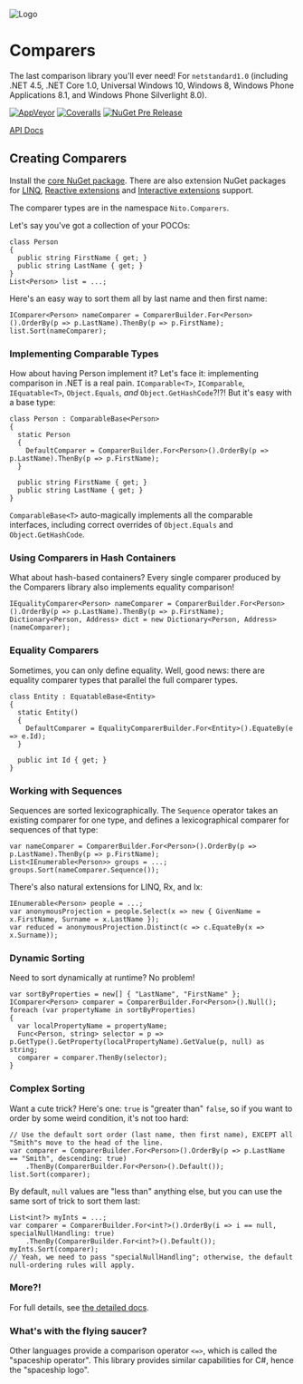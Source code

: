 ![Logo](Comparers.128.png)

# Comparers

The last comparison library you'll ever need! For `netstandard1.0` (including .NET 4.5, .NET Core 1.0, Universal Windows 10, Windows 8, Windows Phone Applications 8.1, and Windows Phone Silverlight 8.0).

[![AppVeyor](https://img.shields.io/appveyor/ci/StephenCleary/Comparers.svg?style=plastic)](https://ci.appveyor.com/project/StephenCleary/Comparers) [![Coveralls](https://img.shields.io/coveralls/StephenCleary/Comparers.svg?style=plastic)](https://coveralls.io/r/StephenCleary/Comparers)
[![NuGet Pre Release](https://img.shields.io/nuget/vpre/Nito.Comparers.Core.svg?style=plastic)](https://www.nuget.org/packages/Nito.Comparers.Core/)

[API Docs](http://dotnetapis.com/pkg/Nito.Comparers)

## Creating Comparers

Install the [core NuGet package](https://www.nuget.org/packages/Nito.Comparers.Core). There are also extension NuGet packages for [LINQ](https://www.nuget.org/packages/Nito.Comparers.Linq), [Reactive extensions](https://www.nuget.org/packages/Nito.Comparers.Rx) and [Interactive extensions](https://www.nuget.org/packages/Nito.Comparers.Ix) support.

The comparer types are in the namespace `Nito.Comparers`.

Let's say you've got a collection of your POCOs:

    class Person
    {
      public string FirstName { get; }
      public string LastName { get; }
    }
    List<Person> list = ...;

Here's an easy way to sort them all by last name and then first name:

    IComparer<Person> nameComparer = ComparerBuilder.For<Person>().OrderBy(p => p.LastName).ThenBy(p => p.FirstName);
    list.Sort(nameComparer);

### Implementing Comparable Types

How about having Person implement it?
Let's face it: implementing comparison in .NET is a real pain. `IComparable<T>`, `IComparable`, `IEquatable<T>`, `Object.Equals`, *and* `Object.GetHashCode`?!?!
But it's easy with a base type:

    class Person : ComparableBase<Person>
    {
      static Person
      {
        DefaultComparer = ComparerBuilder.For<Person>().OrderBy(p => p.LastName).ThenBy(p => p.FirstName);
      }

      public string FirstName { get; }
      public string LastName { get; }
    }

`ComparableBase<T>` auto-magically implements all the comparable interfaces, including correct overrides of `Object.Equals` and `Object.GetHashCode`.

### Using Comparers in Hash Containers

What about hash-based containers? Every single comparer produced by the Comparers library also implements equality comparison!

    IEqualityComparer<Person> nameComparer = ComparerBuilder.For<Person>().OrderBy(p => p.LastName).ThenBy(p => p.FirstName);
    Dictionary<Person, Address> dict = new Dictionary<Person, Address>(nameComparer);

### Equality Comparers

Sometimes, you can only define equality. Well, good news: there are equality comparer types that parallel the full comparer types.

    class Entity : EquatableBase<Entity>
    {
      static Entity()
      {
        DefaultComparer = EqualityComparerBuilder.For<Entity>().EquateBy(e => e.Id);
      }

      public int Id { get; }
    }

### Working with Sequences

Sequences are sorted lexicographically. The `Sequence` operator takes an existing comparer for one type, and defines a lexicographical comparer for sequences of that type:

    var nameComparer = ComparerBuilder.For<Person>().OrderBy(p => p.LastName).ThenBy(p => p.FirstName);
    List<IEnumerable<Person>> groups = ...;
    groups.Sort(nameComparer.Sequence());

There's also natural extensions for LINQ, Rx, and Ix:

    IEnumerable<Person> people = ...;
    var anonymousProjection = people.Select(x => new { GivenName = x.FirstName, Surname = x.LastName });
    var reduced = anonymousProjection.Distinct(c => c.EquateBy(x => x.Surname));

### Dynamic Sorting

Need to sort dynamically at runtime? No problem!

    var sortByProperties = new[] { "LastName", "FirstName" };
    IComparer<Person> comparer = ComparerBuilder.For<Person>().Null();
    foreach (var propertyName in sortByProperties)
    {
      var localPropertyName = propertyName;
      Func<Person, string> selector = p => p.GetType().GetProperty(localPropertyName).GetValue(p, null) as string;
      comparer = comparer.ThenBy(selector);
    }

### Complex Sorting

Want a cute trick? Here's one: `true` is "greater than" `false`, so if you want to order by some weird condition, it's not too hard:

    // Use the default sort order (last name, then first name), EXCEPT all "Smith"s move to the head of the line.
    var comparer = ComparerBuilder.For<Person>().OrderBy(p => p.LastName == "Smith", descending: true)
        .ThenBy(ComparerBuilder.For<Person>().Default());
    list.Sort(comparer);

By default, `null` values are "less than" anything else, but you can use the same sort of trick to sort them last:

    List<int?> myInts = ...;
    var comparer = ComparerBuilder.For<int?>().OrderBy(i => i == null, specialNullHandling: true)
        .ThenBy(ComparerBuilder.For<int?>().Default());
    myInts.Sort(comparer);
    // Yeah, we need to pass "specialNullHandling"; otherwise, the default null-ordering rules will apply.

### More?!

For full details, see [the detailed docs](doc).

### What's with the flying saucer?

Other languages provide a comparison operator `<=>`, which is called the "spaceship operator". This library provides similar capabilities for C#, hence the "spaceship logo".
